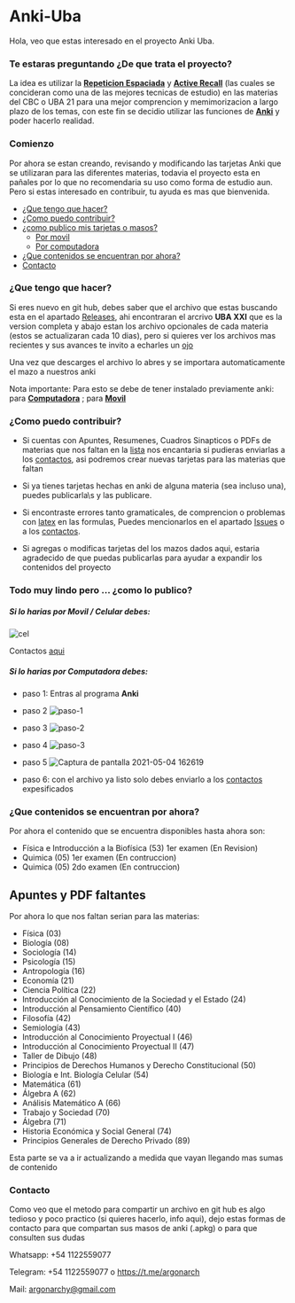 # Anki-Uba
Hola, veo que estas interesado en el proyecto Anki Uba.

### Te estaras preguntando ¿De que trata el proyecto?

La idea es utilizar la [**Repeticion Espaciada**](https://www.youtube.com/watch?v=NwzgKymtH3Q) y [**Active Recall**](https://www.youtube.com/watch?v=UzaA1_NQG8M) (las cuales se concideran como una de las mejores tecnicas de estudio) en las materias del CBC o UBA 21 para una mejor comprencion y memimorizacion a largo plazo de los temas, con este fin se decidio utilizar las funciones de [**Anki**](https://www.youtube.com/watch?v=WYapUQ5aONI) y poder hacerlo realidad.

### Comienzo

Por ahora se estan creando, revisando y modificando las tarjetas Anki que se utilizaran para las diferentes materias, todavia el proyecto esta en pañales por lo que no recomendaria su uso como forma de estudio aun. Pero si estas interesado en contribuir, tu ayuda es mas que bienvenida.

<!--ts-->
  * [¿Que tengo que hacer?](#que-tengo-que-hacer)
  * [¿Como puedo contribuir?](#como-puedo-contribuir)
   * [¿como publico mis tarjetas o masos?](#todo-muy-lindo-pero--como-lo-publico)
     * [Por movil](#si-lo-harias-por-movil--celular-debes)
     * [Por computadora](#si-lo-harias-por-computadora-debes)
  * [¿Que contenidos se encuentran por ahora?](#que-contenidos-se-encuentran-por-ahora)
  * [Contacto](#contacto)
<!--te-->
### ¿Que tengo que hacer?

Si eres nuevo en git hub, debes saber que el archivo que estas buscando esta en el apartado [Releases](https://github.com/argonarch/Anki-Uba/releases), ahi encontraran el arcrivo **UBA XXI** que es la version completa y abajo estan los archivo opcionales de cada materia (estos se actualizaran cada 10 dias), pero si quieres ver los archivos mas recientes y sus avances te invito a echarles un [ojo](https://github.com/argonarch/Anki-Uba/tree/main/Uba-21)

Una vez que descarges el archivo lo abres y se importara automaticamente el mazo a nuestros anki

Nota importante: Para esto se debe de tener instalado previamente anki: para [**Computadora**](https://apps.ankiweb.net/) ; para [**Movil**](https://play.google.com/store/apps/details?id=com.ichi2.anki)

### ¿Como puedo contribuir?

- Si cuentas con Apuntes, Resumenes, Cuadros Sinapticos o PDFs de materias que nos faltan en la [lista](#apuntes-y-pdf-faltantes) nos encantaria si pudieras enviarlas a los [contactos](#contacto), asi podremos crear nuevas tarjetas para las materias que faltan

- Si ya tienes tarjetas hechas en anki de alguna materia (sea incluso una),  puedes publicarla\s y las publicare.

- Si encontraste errores tanto gramaticales, de comprencion o problemas con [latex](https://www.youtube.com/watch?v=n_EqBkHS4Mo) en las formulas, Puedes mencionarlos en el apartado [Issues](https://github.com/argonarch/Anki-Uba/issues/new) o a los [contactos](#contacto).

- Si agregas o modificas tarjetas del los mazos dados aqui, estaria agradecido de que puedas publicarlas para ayudar a expandir los contenidos del proyecto

### Todo muy lindo pero ... ¿como lo publico?

##### Si lo harias por **Movil / Celular** debes:

![cel](https://user-images.githubusercontent.com/51279889/117090652-4e150280-ad2f-11eb-9c42-8f92f87f3c9e.jpg)

Contactos [aqui](#contacto)

##### Si lo harias por **Computadora** debes:

- paso 1: Entras al programa **Anki**
- paso 2
![paso-1](https://user-images.githubusercontent.com/51279889/116948332-7a5c5080-ac55-11eb-855f-86b2d2139bbb.jpg)
- paso 3
![paso-2](https://user-images.githubusercontent.com/51279889/116948331-7a5c5080-ac55-11eb-920c-62c591f6e638.jpg)
- paso 4
![paso-3](https://user-images.githubusercontent.com/51279889/116948328-792b2380-ac55-11eb-9857-09ed4baf8af8.jpg)

- paso 5
![Captura de pantalla 2021-05-04 162619](https://user-images.githubusercontent.com/51279889/117225771-7eb97280-ade9-11eb-8ead-9d4d814adb9b.jpg)


- paso 6: con el archivo ya listo solo debes enviarlo a los [contactos](#contacto) expesificados

### ¿Que contenidos se encuentran por ahora?

Por ahora el contenido que se encuentra disponibles hasta ahora son:

- Física e Introducción a la Biofísica (53)    1er examen (En Revision)
- Quimica (05) 1er examen (En contruccion)
- Quimica (05) 2do examen (En contruccion)

## Apuntes y PDF faltantes

Por ahora lo que nos faltan serian para las materias:

- Física (03)
- Biología (08)
- Sociología (14)
- Psicología (15)
- Antropología (16)
- Economía (21)
- Ciencia Política (22)
- Introducción al Conocimiento de la Sociedad y el Estado (24)
- Introducción al Pensamiento Científico (40)
- Filosofía (42)
- Semiología (43)
- Introducción al Conocimiento Proyectual I (46)
- Introducción al Conocimiento Proyectual II (47)
- Taller de Dibujo (48)
- Principios de Derechos Humanos y Derecho Constitucional (50)
- Biología e Int. Biología Celular (54)
- Matemática (61)
- Álgebra A (62)
- Análisis Matemático A (66)
- Trabajo y Sociedad (70)
- Álgebra (71)
- Historia Económica y Social General (74)
- Principios Generales de Derecho Privado (89)


Esta parte se va a ir actualizando a medida que vayan llegando mas sumas de contenido

### Contacto
Como veo que el metodo para compartir un archivo en git hub es algo tedioso y poco practico (si quieres hacerlo, info aqui), dejo estas formas de contacto para que compartan sus masos de anki (.apkg) o para que consulten sus dudas

Whatsapp: +54 1122559077

Telegram: +54 1122559077 o https://t.me/argonarch

Mail: argonarchy@gmail.com
